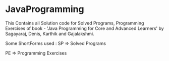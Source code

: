 # JavaProgramming
This Contains all Solution code for Solved Programs, Programming Exercises of book - 'Java Programming for Core and Advanced Learners' by Sagayaraj, Denis, Karthik and Gajalakshmi. 

Some ShortForms used : 
SP => Solved Programs

PE => Programming Exercises
